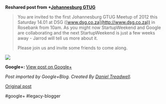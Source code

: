 <!--
date: '2012-01-12'
published: true
slug: 2012-01-you-are-invited-to-first-johannesburg
time_to_read: 5
title: 'You are invited to the first Johannesburg GTUG Meetup of 2012 this

  Saturday 14.01...'
-->

  
  
**Reshared post from +[Johannesburg GTUG](https://plus.google.com/102185667048205980695)**  
> You are invited to the first Johannesburg GTUG Meetup of 2012 this Saturday 14.01 at DSG ([www.dsg.co.za](http://www.dsg.co.za)) in Rosebank from 10am. As you might now StartupWeekend and Google are collaborating and the next StartupWeekend is just a few weeks away - Jarrod will tell us more about it.  
>   
> Please join us and invite some friends to come along.

  
[![](https://lh3.googleusercontent.com/-AmmlYsHEtG4/Tw60M1mpLsI/AAAAAAAAAEQ/PBYPtCizA88/gtug_logo.png)](https://lh3.googleusercontent.com/-AmmlYsHEtG4/Tw60M1mpLsI/AAAAAAAAAEQ/PBYPtCizA88/gtug_logo.png)

**Google+:** [View post on Google+](https://plus.google.com/103392016560023386646/posts/LVJrBzttk8F)

  
  
*Post imported by Google+Blog. Created By [Daniel Treadwell](http://minimali.se/).*

[Original post](https://ysfk.blogspot.com/2012/01/you-are-invited-to-first-johannesburg.html)

#google+ #legacy-blogger 